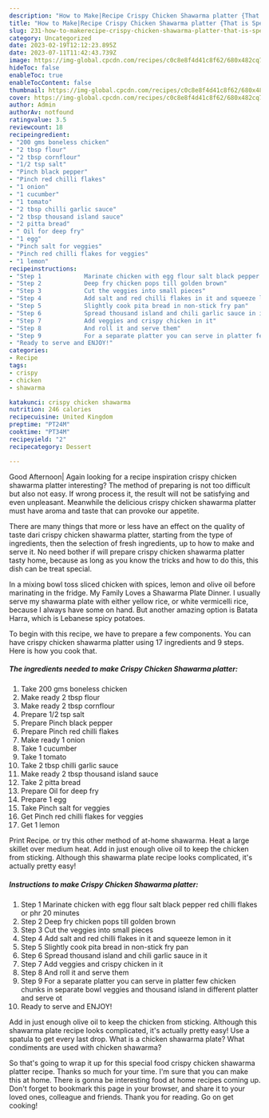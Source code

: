```yaml
---
description: "How to Make|Recipe Crispy Chicken Shawarma platter {That is Special"
title: "How to Make|Recipe Crispy Chicken Shawarma platter {That is Special"
slug: 231-how-to-makerecipe-crispy-chicken-shawarma-platter-that-is-special
category: Uncategorized
date: 2023-02-19T12:12:23.895Z
date: 2023-07-11T11:42:43.739Z
image: https://img-global.cpcdn.com/recipes/c0c8e8f4d41c8f62/680x482cq70/crispy-chicken-shawarma-platter-recipe-main-photo.jpg
hideToc: false
enableToc: true
enableTocContent: false
thumbnail: https://img-global.cpcdn.com/recipes/c0c8e8f4d41c8f62/680x482cq70/crispy-chicken-shawarma-platter-recipe-main-photo.jpg
cover: https://img-global.cpcdn.com/recipes/c0c8e8f4d41c8f62/680x482cq70/crispy-chicken-shawarma-platter-recipe-main-photo.jpg
author: Admin
authorAv: notfound
ratingvalue: 3.5
reviewcount: 18
recipeingredient:
- "200 gms boneless chicken"
- "2 tbsp flour"
- "2 tbsp cornflour"
- "1/2 tsp salt"
- "Pinch black pepper"
- "Pinch red chilli flakes"
- "1 onion"
- "1 cucumber"
- "1 tomato"
- "2 tbsp chilli garlic sauce"
- "2 tbsp thousand island sauce"
- "2 pitta bread"
- " Oil for deep fry"
- "1 egg"
- "Pinch salt for veggies"
- "Pinch red chilli flakes for veggies"
- "1 lemon"
recipeinstructions:
- "Step 1            Marinate chicken with egg flour salt black pepper red chilli flakes or phr 20 minutes"
- "Step 2            Deep fry chicken pops till golden brown"
- "Step 3            Cut the veggies into small pieces"
- "Step 4            Add salt and red chilli flakes in it and squeeze lemon in it"
- "Step 5            Slightly cook pita bread in non-stick fry pan"
- "Step 6            Spread thousand island and chili garlic sauce in it"
- "Step 7            Add veggies and crispy chicken in it"
- "Step 8            And roll it and serve them"
- "Step 9            For a separate platter you can serve in platter few chicken chunks in separate bowl veggies and thousand island in different platter and serve ot"
- "Ready to serve and ENJOY!"
categories:
- Recipe
tags:
- crispy
- chicken
- shawarma

katakunci: crispy chicken shawarma 
nutrition: 246 calories
recipecuisine: United Kingdom
preptime: "PT24M"
cooktime: "PT34M"
recipeyield: "2"
recipecategory: Dessert

---
```



Good Afternoon| Again looking for a recipe inspiration crispy chicken shawarma platter interesting? The method of preparing is not too difficult but also not easy. If wrong process it, the result will not be satisfying and even unpleasant. Meanwhile the delicious crispy chicken shawarma platter must have aroma and taste that can provoke our appetite.






There are many things that more or less have an effect on the quality of taste dari crispy chicken shawarma platter, starting from the type of ingredients, then the selection of fresh ingredients, up to how to make and serve it. No need bother if will prepare crispy chicken shawarma platter tasty home, because as long as you know the tricks and how to do this, this dish can be treat special.


In a mixing bowl toss sliced chicken with spices, lemon and olive oil before marinating in the fridge. My Family Loves a Shawarma Plate Dinner. I usually serve my shawarma plate with either yellow rice, or white vermicelli rice, because I always have some on hand. But another amazing option is Batata Harra, which is Lebanese spicy potatoes.


To begin with this recipe, we have to prepare a few components. You can have crispy chicken shawarma platter using 17 ingredients and 9 steps. Here is how you cook that.

<!--inarticleads1-->

##### The ingredients needed to make Crispy Chicken Shawarma platter:

1. Take 200 gms boneless chicken
1. Make ready 2 tbsp flour
1. Make ready 2 tbsp cornflour
1. Prepare 1/2 tsp salt
1. Prepare Pinch black pepper
1. Prepare Pinch red chilli flakes
1. Make ready 1 onion
1. Take 1 cucumber
1. Take 1 tomato
1. Take 2 tbsp chilli garlic sauce
1. Make ready 2 tbsp thousand island sauce
1. Take 2 pitta bread
1. Prepare  Oil for deep fry
1. Prepare 1 egg
1. Take Pinch salt for veggies
1. Get Pinch red chilli flakes for veggies
1. Get 1 lemon


Print Recipe. or try this other method of at-home shawarma. Heat a large skillet over medium heat. Add in just enough olive oil to keep the chicken from sticking. Although this shawarma plate recipe looks complicated, it&#39;s actually pretty easy! 

<!--inarticleads2-->

##### Instructions to make Crispy Chicken Shawarma platter:

1. Step 1            Marinate chicken with egg flour salt black pepper red chilli flakes or phr 20 minutes
1. Step 2            Deep fry chicken pops till golden brown
1. Step 3            Cut the veggies into small pieces
1. Step 4            Add salt and red chilli flakes in it and squeeze lemon in it
1. Step 5            Slightly cook pita bread in non-stick fry pan
1. Step 6            Spread thousand island and chili garlic sauce in it
1. Step 7            Add veggies and crispy chicken in it
1. Step 8            And roll it and serve them
1. Step 9            For a separate platter you can serve in platter few chicken chunks in separate bowl veggies and thousand island in different platter and serve ot
1. Ready to serve and ENJOY!

Add in just enough olive oil to keep the chicken from sticking. Although this shawarma plate recipe looks complicated, it&#39;s actually pretty easy! Use a spatula to get every last drop. What is a chicken shawarma plate? What condiments are used with chicken shawarma? 

So that's going to wrap it up for this special food crispy chicken shawarma platter recipe. Thanks so much for your time. I'm sure that you can make this at home. There is gonna be interesting food at home recipes coming up. Don't forget to bookmark this page in your browser, and share it to your loved ones, colleague and friends. Thank you for reading. Go on get cooking!
